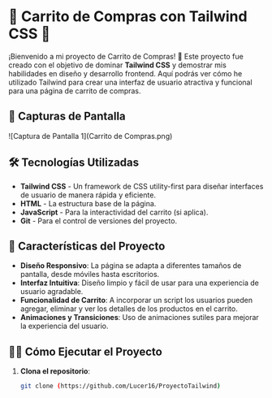 # 🛒 Carrito de Compras con Tailwind CSS 🎨

¡Bienvenido a mi proyecto de Carrito de Compras! 🚀 Este proyecto fue creado con el objetivo de dominar **Tailwind CSS** y demostrar mis habilidades en diseño y desarrollo frontend. Aquí podrás ver cómo he utilizado Tailwind para crear una interfaz de usuario atractiva y funcional para una página de carrito de compras.

## 📸 Capturas de Pantalla

![Captura de Pantalla 1](Carrito de Compras.png)

## 🛠️ Tecnologías Utilizadas

- **Tailwind CSS** - Un framework de CSS utility-first para diseñar interfaces de usuario de manera rápida y eficiente.
- **HTML** - La estructura base de la página.
- **JavaScript** - Para la interactividad del carrito (si aplica).
- **Git** - Para el control de versiones del proyecto.

## 🚀 Características del Proyecto

- **Diseño Responsivo**: La página se adapta a diferentes tamaños de pantalla, desde móviles hasta escritorios.
- **Interfaz Intuitiva**: Diseño limpio y fácil de usar para una experiencia de usuario agradable.
- **Funcionalidad de Carrito**: A incorporar un script los usuarios pueden agregar, eliminar y ver los detalles de los productos en el carrito.
- **Animaciones y Transiciones**: Uso de animaciones sutiles para mejorar la experiencia del usuario.

## 🧑‍💻 Cómo Ejecutar el Proyecto

1. **Clona el repositorio**:
   ```bash
   git clone (https://github.com/Lucer16/ProyectoTailwind)
